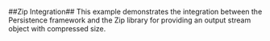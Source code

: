 ##Zip Integration##
This example demonstrates the integration between the Persistence framework and the Zip library for providing an output stream object with compressed size.